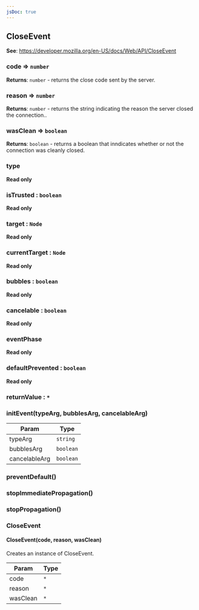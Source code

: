 ```yaml
---
jsDoc: true
---
```


<a name="closeevent" id="closeevent"></a>

## CloseEvent
**See**: https://developer.mozilla.org/en-US/docs/Web/API/CloseEvent  


<a name="closeevent-code" id="closeevent-code"></a>

### code ⇒ `number`
**Returns**: `number` - returns the close code sent by the server.  


<a name="closeevent-reason" id="closeevent-reason"></a>

### reason ⇒ `number`
**Returns**: `number` - returns the string indicating the reason the server closed the connection..  


<a name="closeevent-wasclean" id="closeevent-wasclean"></a>

### wasClean ⇒ `boolean`
**Returns**: `boolean` - returns a boolean that inndicates whether or not the connection was cleanly closed.  


<a name="event-type" id="event-type"></a>

### type
**Read only**


<a name="event-istrusted" id="event-istrusted"></a>

### isTrusted : `boolean`
**Read only**


<a name="event-target" id="event-target"></a>

### target : `Node`
**Read only**


<a name="event-currenttarget" id="event-currenttarget"></a>

### currentTarget : `Node`
**Read only**


<a name="event-bubbles" id="event-bubbles"></a>

### bubbles : `boolean`
**Read only**


<a name="event-cancelable" id="event-cancelable"></a>

### cancelable : `boolean`
**Read only**


<a name="event-eventphase" id="event-eventphase"></a>

### eventPhase
**Read only**


<a name="event-defaultprevented" id="event-defaultprevented"></a>

### defaultPrevented : `boolean`
**Read only**


<a name="event-returnvalue" id="event-returnvalue"></a>

### returnValue : `*`


<a name="event-initevent" id="event-initevent"></a>

### initEvent(typeArg, bubblesArg, cancelableArg)

| Param | Type |
| --- | --- |
| typeArg | `string` | 
| bubblesArg | `boolean` | 
| cancelableArg | `boolean` | 



<a name="event-preventdefault" id="event-preventdefault"></a>

### preventDefault()


<a name="event-stopimmediatepropagation" id="event-stopimmediatepropagation"></a>

### stopImmediatePropagation()


<a name="event-stoppropagation" id="event-stoppropagation"></a>

### stopPropagation()


<a name="closeevent-closeevent" id="closeevent-closeevent"></a>

### CloseEvent


<a name="new-closeevent-closeevent-new" id="new-closeevent-closeevent-new"></a>

#### CloseEvent(code, reason, wasClean)
Creates an instance of CloseEvent.


| Param | Type |
| --- | --- |
| code | `*` | 
| reason | `*` | 
| wasClean | `*` | 


